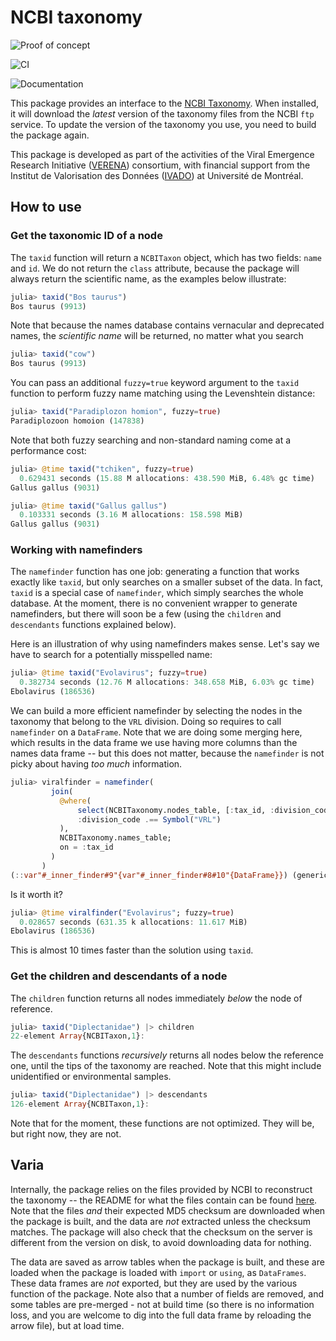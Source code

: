 # NCBI taxonomy

![Proof of concept](https://img.shields.io/badge/status-proof%20of%20concept-lightgrey)

![CI](https://github.com/EcoJulia/NCBITaxonomy.jl/workflows/CI/badge.svg)

![Documentation](https://github.com/EcoJulia/NCBITaxonomy.jl/workflows/Documentation/badge.svg)

This package provides an interface to the [NCBI Taxonomy][ncbitax]. When
installed, it will download the *latest* version of the taxonomy files from the
NCBI `ftp` service. To update the version of the taxonomy you use, you need to
build the package again.

[ncbitax]: https://www.ncbi.nlm.nih.gov/taxonomy

This package is developed as part of the activities of the Viral Emergence
Research Initiative ([VERENA][verena]) consortium, with financial support from
the Institut de Valorisation des Données ([IVADO][ivado]) at Université de
Montréal.

[verena]: https://www.viralemergence.org/
[ivado]: https://ivado.ca/en/

## How to use

### Get the taxonomic ID of a node

The `taxid` function will return a `NCBITaxon` object, which has two fields:
`name` and `id`. We do not return the `class` attribute, because the package
will always return the scientific name, as the examples below illustrate:

```julia
julia> taxid("Bos taurus")
Bos taurus (9913)
```

Note that because the names database contains vernacular and deprecated names,
the *scientific name* will be returned, no matter what you search

```julia
julia> taxid("cow")
Bos taurus (9913)
```

You can pass an additional `fuzzy=true` keyword argument to the `taxid` function
to perform fuzzy name matching using the Levenshtein distance:

```julia
julia> taxid("Paradiplozon homion", fuzzy=true)
Paradiplozoon homoion (147838)
```

Note that both fuzzy searching and non-standard naming come at a performance cost:

```julia
julia> @time taxid("tchiken", fuzzy=true)
  0.629431 seconds (15.88 M allocations: 438.590 MiB, 6.48% gc time)
Gallus gallus (9031)

julia> @time taxid("Gallus gallus")
  0.103331 seconds (3.16 M allocations: 158.598 MiB)
Gallus gallus (9031)
```

### Working with namefinders

The `namefinder` function has one job: generating a function that works exactly
like `taxid`, but only searches on a smaller subset of the data. In fact,
`taxid` is a special case of `namefinder`, which simply searches the whole
database. At the moment, there is no convenient wrapper to generate namefinders,
but there will soon be a few (using the `children` and `descendants` functions
explained below).

Here is an illustration of why using namefinders makes sense. Let's say we have
to search for a potentially misspelled name:

```julia
julia> @time taxid("Evolavirus"; fuzzy=true)
  0.382734 seconds (12.76 M allocations: 348.658 MiB, 6.03% gc time)
Ebolavirus (186536)
```

We can build a more efficient namefinder by selecting the nodes in the taxonomy
that belong to the `VRL` division. Doing so requires to call `namefinder` on a
`DataFrame`. Note that we are doing some merging here, which results in the data
frame we use having more columns than the names data frame -- but this does not
matter, because the `namefinder` is not picky about having *too much*
information.

```julia
julia> viralfinder = namefinder(
         join(
           @where(
               select(NCBITaxonomy.nodes_table, [:tax_id, :division_code]),
               :division_code .== Symbol("VRL")
           ),
           NCBITaxonomy.names_table;
           on = :tax_id
         )
       )
(::var"#_inner_finder#9"{var"#_inner_finder#8#10"{DataFrame}}) (generic function with 1 method)
```

Is it worth it?

```julia
julia> @time viralfinder("Evolavirus"; fuzzy=true)
  0.028657 seconds (631.35 k allocations: 11.617 MiB)
Ebolavirus (186536)
```

This is almost 10 times faster than the solution using `taxid`.

### Get the children and descendants of a node

The `children` function returns all nodes immediately *below* the node of
reference.

```julia
julia> taxid("Diplectanidae") |> children
22-element Array{NCBITaxon,1}:
```

The `descendants` functions *recursively* returns all nodes below the reference
one, until the tips of the taxonomy are reached. Note that this might include
unidentified or environmental samples.

```julia
julia> taxid("Diplectanidae") |> descendants
126-element Array{NCBITaxon,1}:
```

Note that for the moment, these functions are not optimized. They will be, but
right now, they are not.

## Varia

Internally, the package relies on the files provided by NCBI to reconstruct the
taxonomy -- the README for what the files contain can be found [here][readme].
Note that the files *and* their expected MD5 checksum are downloaded when the
package is built, and the data are *not* extracted unless the checksum matches.
The package will also check that the checksum on the server is different from
the version on disk, to avoid downloading data for nothing.

[readme]: https://ftp.ncbi.nih.gov/pub/taxonomy/new_taxdump/taxdump_readme.txt

The data are saved as arrow tables when the package is built, and these are
loaded when the package is loaded with `import` or `using`, as `DataFrames`.
These data frames are *not* exported, but they are used by the various function
of the package. Note also that a number of fields are removed, and some tables
are pre-merged - not at build time (so there is no information loss, and you are
welcome to dig into the full data frame by reloading the arrow file), but at
load time.